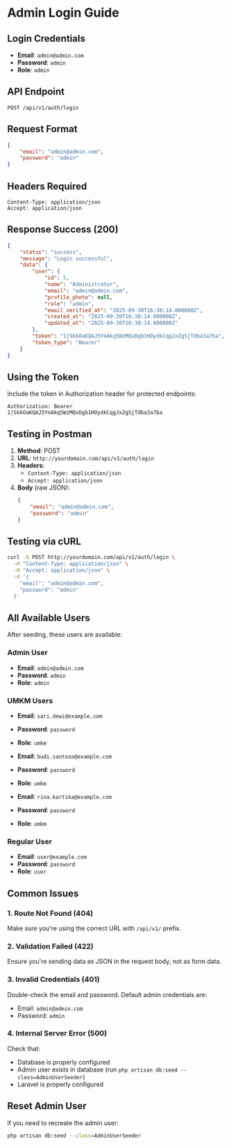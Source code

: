 # Admin Login Guide

## Login Credentials
- **Email**: `admin@admin.com`
- **Password**: `admin`
- **Role**: `admin`

## API Endpoint
```
POST /api/v1/auth/login
```

## Request Format
```json
{
    "email": "admin@admin.com",
    "password": "admin"
}
```

## Headers Required
```
Content-Type: application/json
Accept: application/json
```

## Response Success (200)
```json
{
    "status": "success",
    "message": "Login successful",
    "data": {
        "user": {
            "id": 5,
            "name": "Administrator",
            "email": "admin@admin.com",
            "profile_photo": null,
            "role": "admin",
            "email_verified_at": "2025-09-30T16:38:14.000000Z",
            "created_at": "2025-09-30T16:38:14.000000Z",
            "updated_at": "2025-09-30T16:38:14.000000Z"
        },
        "token": "1|SkkOaKQAJ5YoAkqSWzMQvDgb1HOydkCqgJxZgSjTdba3a7ba",
        "token_type": "Bearer"
    }
}
```

## Using the Token
Include the token in Authorization header for protected endpoints:
```
Authorization: Bearer 1|SkkOaKQAJ5YoAkqSWzMQvDgb1HOydkCqgJxZgSjTdba3a7ba
```

## Testing in Postman
1. **Method**: POST
2. **URL**: `http://yourdomain.com/api/v1/auth/login`
3. **Headers**:
   - `Content-Type: application/json`
   - `Accept: application/json`
4. **Body** (raw JSON):
   ```json
   {
       "email": "admin@admin.com",
       "password": "admin"
   }
   ```

## Testing via cURL
```bash
curl -X POST http://yourdomain.com/api/v1/auth/login \
  -H "Content-Type: application/json" \
  -H "Accept: application/json" \
  -d '{
    "email": "admin@admin.com",
    "password": "admin"
  }'
```

## All Available Users
After seeding, these users are available:

### Admin User
- **Email**: `admin@admin.com`
- **Password**: `admin`
- **Role**: `admin`

### UMKM Users
- **Email**: `sari.dewi@example.com`
- **Password**: `password`
- **Role**: `umkm`

- **Email**: `budi.santoso@example.com`
- **Password**: `password`
- **Role**: `umkm`

- **Email**: `rina.kartika@example.com`
- **Password**: `password`
- **Role**: `umkm`

### Regular User
- **Email**: `user@example.com`
- **Password**: `password`
- **Role**: `user`

## Common Issues

### 1. Route Not Found (404)
Make sure you're using the correct URL with `/api/v1/` prefix.

### 2. Validation Failed (422)
Ensure you're sending data as JSON in the request body, not as form data.

### 3. Invalid Credentials (401)
Double-check the email and password. Default admin credentials are:
- Email: `admin@admin.com`
- Password: `admin`

### 4. Internal Server Error (500)
Check that:
- Database is properly configured
- Admin user exists in database (run `php artisan db:seed --class=AdminUserSeeder`)
- Laravel is properly configured

## Reset Admin User
If you need to recreate the admin user:
```bash
php artisan db:seed --class=AdminUserSeeder
```
